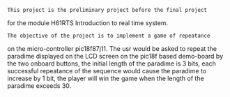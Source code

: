 	This project is the preliminary project before the final project 
for the module H61RTS Introduction to real time system.

	The objective of the project is to implement a game of repeatance 
on the micro-controller pic18f87j11. The usr would be asked to repeat the
paradime displayed on the LCD screen on the pic18f based demo-board by the 
two onboard buttons, the initial length of the paradime is 3 bits, each
successful repeatance of the sequence would cause the paradime to increase
by 1 bit, the player will win the game when the length of the paradime exceeds
30.
